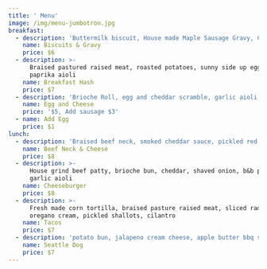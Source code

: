 ```yaml
---
title: ' Menu'
image: /img/menu-jumbotron.jpg
breakfast:
  - description: 'Buttermilk biscuit, House made Maple Sausage Gravy, Chives'
    name: Biscuits & Gravy
    price: $6
  - description: >-
      Braised pastured raised meat, roasted potatoes, sunny side up egg, smoked
      paprika aioli
    name: Breakfast Hash
    price: $7
  - description: 'Brioche Roll, egg and cheddar scramble, garlic aioli'
    name: Egg and Cheese
    price: '$5, Add sausage $3'
  - name: Add Egg
    price: $1
lunch:
  - description: 'Braised beef neck, smoked cheddar sauce, pickled red onion'
    name: Beef Neck & Cheese
    price: $8
  - description: >-
      House grind beef patty, brioche bun, cheddar, shaved onion, b&b pickles,
      garlic aioli
    name: Cheeseburger
    price: $8
  - description: >-
      Fresh made corn tortilla, braised pasture raised meat, sliced radish,
      oregano cream, pickled shallots, cilantro
    name: Tacos
    price: $7
  - description: 'potato bun, jalapeno cream cheese, apple butter bbq sauce, charred onions'
    name: Seattle Dog
    price: $7
---
```


